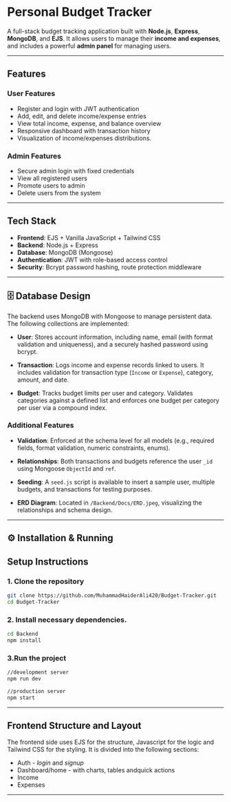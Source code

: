 #  Personal Budget Tracker

A full-stack budget tracking application built with **Node.js**, **Express**, **MongoDB**, and **EJS**. It allows users to manage their **income and expenses**, and includes a powerful **admin panel** for managing users.

---

##  Features

###  User Features
- Register and login with JWT authentication
- Add, edit, and delete income/expense entries
- View total income, expense, and balance overview
- Responsive dashboard with transaction history
- Visualization of income/expenses distributions.

###  Admin Features
- Secure admin login with fixed credentials
- View all registered users
- Promote users to admin
- Delete users from the system

---

##  Tech Stack

- **Frontend**: EJS + Vanilla JavaScript + Tailwind CSS
- **Backend**: Node.js + Express
- **Database**: MongoDB (Mongoose)
- **Authentication**: JWT with role-based access control
- **Security**: Bcrypt password hashing, route protection middleware

---

## 🗄️ Database Design

The backend uses MongoDB with Mongoose to manage persistent data. The following collections are implemented:

- **User**: Stores account information, including name, email (with format validation and uniqueness), and a securely hashed password using bcrypt.

- **Transaction**: Logs income and expense records linked to users. It includes validation for transaction type (`Income` or `Expense`), category, amount, and date. 

- **Budget**: Tracks budget limits per user and category. Validates categories against a defined list and enforces one budget per category per user via a compound index.

### Additional Features

- **Validation**: Enforced at the schema level for all models (e.g., required fields, format validation, numeric constraints, enums).
  
- **Relationships**: Both transactions and budgets reference the user `_id` using Mongoose `ObjectId` and `ref`.

- **Seeding**: A `seed.js` script is available to insert a sample user, multiple budgets, and transactions for testing purposes.

- **ERD Diagram**: Located in `/Backend/Docs/ERD.jpeg`, visualizing the relationships and schema design.

---

## ⚙️ Installation & Running

##  Setup Instructions


### 1. Clone the repository

```bash
git clone https://github.com/MuhammadHaiderAli420/Budget-Tracker.git
cd Budget-Tracker
```

### 2. Install necessary dependencies.
```bash
cd Backend
npm install
```

### 3.Run the project
```bash
//development server
npm run dev

//production server
npm start
```
---
## Frontend Structure and Layout

The frontend side uses EJS for the structure, Javascript for the logic and Tailwind CSS for the styling. It is divided into the following sections:
- Auth - *login* and *signup*
- Dashboard/home - with charts, tables andquick actions
- Income
- Expenses
---




